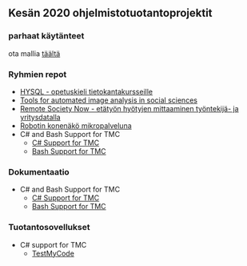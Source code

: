 ## Kesän 2020 ohjelmistotuotantoprojektit

### parhaat käytänteet

ota mallia [täältä](https://github.com/ohtu-ohjaajat/OhTuHistory/blob/master/reference.md)

### Ryhmien repot

- [HYSQL - opetuskieli tietokantakursseille](https://github.com/hy-sql/project-info)
- [Tools for automated image analysis in social sciences](https://github.com/duck-duck-tag/duck-duck-tag)
- [Remote Society Now - etätyön hyötyjen mittaaminen työntekijä- ja yritysdatalla](https://github.com/RemoteSocietyNow-ohtu/remotesocietynow)
- [Robotin konenäkö mikropalveluna](https://github.com/Konenako/Ohtuprojekti-kesa2020)
- C# and Bash Support for TMC
  - [C# Support for TMC](https://github.com/TMC-CSharp/tmc-csharp)
  - [Bash Support for TMC](https://github.com/tmc-bash/tmc-bash)

### Dokumentaatio
- C# and Bash Support for TMC
  - [C# Support for TMC](https://github.com/TMC-CSharp/tmc-csharp)
  - [Bash Support for TMC](https://github.com/tmc-bash/tmc-bash)

### Tuotantosovellukset
- C# support for TMC
  - [TestMyCode](https://tmc.mooc.fi/)
